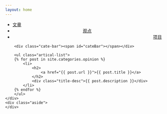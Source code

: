 ```yaml
---
layout: home
---
```


<div class="index-content opinion">
    <div class="section">
        <ul class="artical-cate">
            <li><a href="/"><span>文章</span></a></li>
            <li class="on" style="text-align:center"><a href="/opinion"><span>观点</span></a></li>
            <li style="text-align:right"><a href="/project"><span>项目</span></a></li>
        </ul>

        <div class="cate-bar"><span id="cateBar"></span></div>

        <ul class="artical-list">
        {% for post in site.categories.opinion %}
            <li>
                <h2>
                    <a href="{{ post.url }}">{{ post.title }}</a>
                </h2>
                <div class="title-desc">{{ post.description }}</div>
            </li>
        {% endfor %}
        </ul>
    </div>
    <div class="aside">
    </div>
</div>

